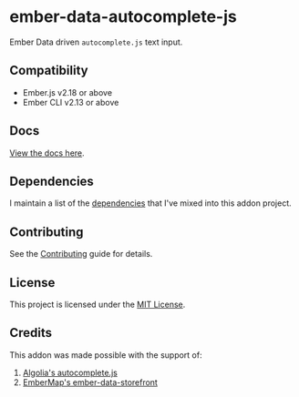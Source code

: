 ember-data-autocomplete-js
==============================================================================

Ember Data driven `autocomplete.js` text input.


Compatibility
------------------------------------------------------------------------------

* Ember.js v2.18 or above
* Ember CLI v2.13 or above


Docs
------------------------------------------------------------------------------

[View the docs here](https://cybertooth-io.github.io/ember-data-autocomplete-js/).

Dependencies
------------------------------------------------------------------------------

I maintain a list of the [dependencies](DEPENDENCIES.md) that I've mixed into this addon project.


Contributing
------------------------------------------------------------------------------

See the [Contributing](CONTRIBUTING.md) guide for details.


License
------------------------------------------------------------------------------

This project is licensed under the [MIT License](LICENSE.md).

Credits
------------------------------------------------------------------------------

This addon was made possible with the support of:

1. [Algolia's autocomplete.js](https://github.com/algolia/autocomplete.js)
1. [EmberMap's ember-data-storefront](https://github.com/embermap/ember-data-storefront)
